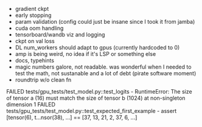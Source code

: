 - gradient ckpt
- early stopping
- param validation (config could just be insane since I took it from jamba)
- cuda oom handling
- tensorboard/wandb viz and logging
- ckpt on val loss
- DL num_workers should adapt to gpus (currently hardcoded to 0)
- amp is being weird, no idea if it's LSP or something else
- docs, typehints
- magic numbers galore, not readable. was wonderful when I needed to test the math, not sustanable and a lot of debt (pirate software moment)
- roundtrip w/o clean fn

FAILED tests/gpu_tests/test_model.py::test_logits - RuntimeError: The size of tensor a (16) must match the size of tensor b (1024) at non-singleton dimension 1
FAILED tests/gpu_tests/test_model.py::test_expected_first_example - assert [tensor(6), t...nsor(38), ...] == [37, 13, 21, 2, 37, 6, ...]